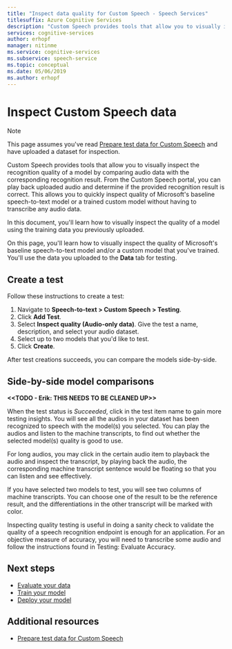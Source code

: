 ```yaml
---
title: "Inspect data quality for Custom Speech - Speech Services"
titlesuffix: Azure Cognitive Services
description: "Custom Speech provides tools that allow you to visually inspect the recognition quality of a model by comparing audio data with the corresponding recognition result. From the Custom Speech portal, you can play back uploaded audio and determine if the provided recognition result is correct.  This allows you to quickly inspect quality of Microsoft's baseline speech-to-text model or a trained custom model without having to transcribe any audio data."
services: cognitive-services
author: erhopf
manager: nitinme
ms.service: cognitive-services
ms.subservice: speech-service
ms.topic: conceptual
ms.date: 05/06/2019
ms.author: erhopf
---
```


# Inspect Custom Speech data

> [!NOTE]
> This page assumes you've read [Prepare test data for Custom Speech](how-to-custom-speech-test-data.md) and have uploaded a dataset for inspection.

Custom Speech provides tools that allow you to visually inspect the recognition quality of a model by comparing audio data with the corresponding recognition result. From the Custom Speech portal, you can play back uploaded audio and determine if the provided recognition result is correct.  This allows you to quickly inspect quality of Microsoft's baseline speech-to-text model or a trained custom model without having to transcribe any audio data.

In this document, you'll learn how to visually inspect the quality of a model using the training data you previously uploaded.

On this page, you'll learn how to visually inspect the quality of Microsoft's baseline speech-to-text model and/or a custom model that you've trained. You'll use the data you uploaded to the **Data** tab for testing.

## Create a test

Follow these instructions to create a test:

1. Navigate to **Speech-to-text > Custom Speech > Testing**.
2. Click **Add Test**.
3. Select **Inspect quality (Audio-only data)**. Give the test a name, description, and select your audio dataset.
4. Select up to two models that you'd like to test.
5. Click **Create**.

After test creations succeeds, you can compare the models side-by-side.

## Side-by-side model comparisons

**<<TODO - Erik: THIS NEEDS TO BE CLEANED UP>>**

When the test status is *Succeeded*, click in the test item name to gain more testing insights. You will see all the audios in your dataset has been recognized to speech with the model(s) you selected. You can play the audios and listen to the machine transcripts, to find out whether the selected model(s) quality is good to use.

For long audios, you may click in the certain audio item to playback the audio and inspect the transcript, by playing back the audio, the corresponding machine transcript sentence would be floating so that you can listen and see effectively.

If you have selected two models to test, you will see two columns of machine transcripts. You can choose one of the result to be the reference result, and the differentiations in the other transcript will be marked with color.  

Inspecting quality testing is useful in doing a sanity check to validate the quality of a speech recognition endpoint is enough for an application.  For an objective measure of accuracy, you will need to transcribe some audio and follow the instructions found in Testing: Evaluate Accuracy.

## Next steps

* [Evaluate your data](how-to-custom-speech-evaluate-data.md)
* [Train your model](how-to-custom-speech-train-model.md)
* [Deploy your model](how-to-custom-speech-deploy-model.md)

## Additional resources

* [Prepare test data for Custom Speech](how-to-custom-speech-test-data.md)
